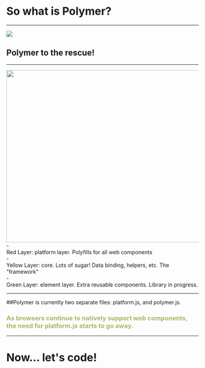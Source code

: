 # So what is Polymer?

---

<!-- .slide: data-background="#28c5ff" -->
<img src="http://www.polymer-project.org/images/logos/p-logo.svg">

## **Polymer** to the rescue!

---

<img src="http://i.stack.imgur.com/Ksn6s.png" height=450 width=590>
- <div>
  <span class="fragment highlight-red">Red Layer: </span>
  <span>platform layer. Polyfills for all web components</span>
  </div>
- <div>
  <span class="fragment highlight-yellow">Yellow Layer: </span>
  <span>core. Lots of sugar! Data binding, helpers, etc. The "framework"</span>
  </div>
- <div>
  <span class="fragment highlight-green">Green Layer: </span>
  <span>element layer. Extra reusable components. Library in progress.</span>
  </div>

---

##Polymer is currently two separate files: platform.js, and polymer.js.
<h3 style="color: #b2b266" class="fragment fade-in">As browsers continue to natively support web components, the need for platform.js starts to go away.</h3>

---

# Now... let's code!
